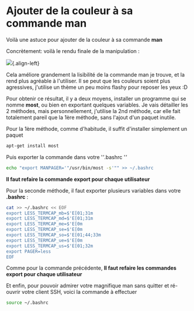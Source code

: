 # Ajouter de la couleur à sa commande man 
 
Voilà une astuce pour ajouter de la couleur à sa commande **man** 
 
Concrètement: voilà le rendu finale de la manipulation : 
 
![](http://i.imgur.com/CvE3Cy0.jpg){.align-left} 
 
Cela améliore grandement la lisibilité de la commande man je trouve, et 
la rend plus agréable à l'utiliser. Il se peut que les couleurs soient 
plus agressives, j'utilise un thème un peu moins flashy pour reposer 
les yeux :D 
 
Pour obtenir ce résultat, il y a deux moyens, installer un programme qui 
se nomme **most**, ou bien en exportant quelques variables. Je vais 
détailler les 2 méthodes, mais personnellement, j'utilise la 2nd 
méthode, car elle fait totalement pareil que la 1ère méthode, sans 
l'ajout d'un paquet inutile. 
 
Pour la 1ère méthode, comme d'habitude, il suffit d'installer 
simplement un paquet 
 
``` bash 
apt-get install most 
``` 
 
Puis exporter la commande dans votre '*'*.bashrc '*'* 
 
``` bash 
echo "export MANPAGER='"/usr/bin/most -s'"" >> ~/.bashrc 
``` 
 
**Il faut refaire la commande export pour chaque utilisateur** 
 
Pour la seconde méthode, il faut exporter plusieurs variables dans votre 
**.bashrc** : 
 
``` bash 
cat >> ~/.bashrc << EOF 
export LESS_TERMCAP_mb=$'E[01;31m 
export LESS_TERMCAP_md=$'E[01;31m 
export LESS_TERMCAP_me=$'E[0m 
export LESS_TERMCAP_se=$'E[0m 
export LESS_TERMCAP_so=$'E[01;44;33m 
export LESS_TERMCAP_ue=$'E[0m 
export LESS_TERMCAP_us=$'E[01;32m 
export PAGER=less 
EOF 
``` 
 
Comme pour la commande précédente, **Il faut refaire les commandes 
export pour chaque utilisateur** 
 
Et enfin, pour pouvoir admirer votre magnifique man sans quitter et 
ré-ouvrir votre client SSH, voici la commande à effectuer 
 
``` bash 
source ~/.bashrc 
``` 
